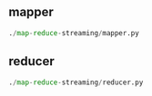 
## mapper
```python
./map-reduce-streaming/mapper.py
```


## reducer
```python
./map-reduce-streaming/reducer.py
```

